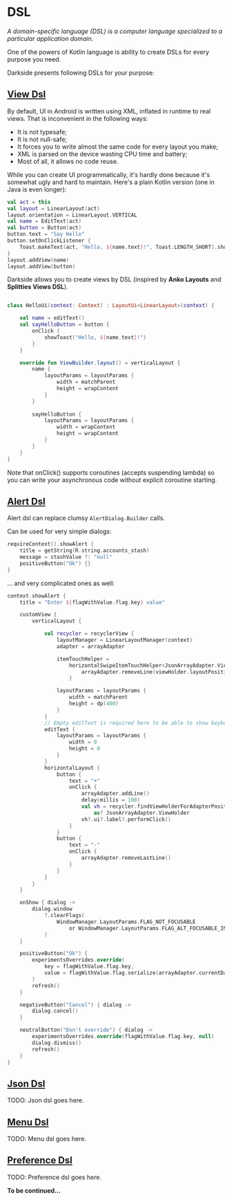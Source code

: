 # DSL

*A domain-specific language (DSL) is a computer language specialized to a particular application domain.*

One of the powers of Kotlin language is ability to create DSLs for every purpose you need. 

Darkside presents following DSLs for your purpose:

## [View Dsl](views)

By default, UI in Android is written using XML, inflated in runtime to real views.
That is inconvenient in the following ways:

- It is not typesafe;
- It is not null-safe;
- It forces you to write almost the same code for every layout you make;
- XML is parsed on the device wasting CPU time and battery;
- Most of all, it allows no code reuse.

While you can create UI programmatically, it's hardly done because it's somewhat ugly and hard to maintain. Here's a plain Kotlin version (one in Java is even longer):

```kotlin
val act = this
val layout = LinearLayout(act)
layout.orientation = LinearLayout.VERTICAL
val name = EditText(act)
val button = Button(act)
button.text = "Say Hello"
button.setOnClickListener {
    Toast.makeText(act, "Hello, ${name.text}!", Toast.LENGTH_SHORT).show()
}
layout.addView(name)
layout.addView(button)
```

Darkside allows you to create views by DSL (inspired by **Anko Layouts** and **Splitties Views DSL**).

```kotlin

class HelloUi(context: Context) : LayoutUi<LinearLayout>(context) { 

    val name = editText()
    val sayHelloButton = button {
        onClick {
            showToast("Hello, ${name.text}!")
        }
    }

    override fun ViewBuilder.layout() = verticalLayout {
        name {
            layoutParams = layoutParams {
                width = matchParent
                height = wrapContent
            }
        }
        
        sayHelloButton {
            layoutParams = layoutParams {
                width = wrapContent
                height = wrapContent
            }
        }
    }
}
```
Note that onClick() supports coroutines (accepts suspending lambda) so you can write your asynchronous code without explicit coroutine starting.


## [Alert Dsl](alert)

Alert dsl can replace clumsy `AlertDialog.Builder` calls.

Can be used for very simple dialogs:

```kotlin
requireContext().showAlert {
    title = getString(R.string.accounts_stash)
    message = stashValue ?: "null"
    positiveButton("Ok") {}
}
```

... and very complicated ones as well:

```kotlin
context.showAlert {
    title = "Enter ${flagWithValue.flag.key} value"

    customView {
        verticalLayout {

            val recycler = recyclerView {
                layoutManager = LinearLayoutManager(context)
                adapter = arrayAdapter

                itemTouchHelper =
                    horizontalSwipeItemTouchHelper<JsonArrayAdapter.ViewHolder> { viewHolder, _ ->
                        arrayAdapter.removeLine(viewHolder.layoutPosition)
                    }

                layoutParams = layoutParams {
                    width = matchParent
                    height = dp(400)
                }
            }
            // Empty editText is required here to be able to show keyboard inside recyclerView
            editText {
                layoutParams = layoutParams {
                    width = 0
                    height = 0
                }
            }
            horizontalLayout {
                button {
                    text = "+"
                    onClick {
                        arrayAdapter.addLine()
                        delay(millis = 100)
                        val vh = recycler.findViewHolderForAdapterPosition(arrayAdapter.itemCount - 1)
                            as? JsonArrayAdapter.ViewHolder
                        vh?.ui?.label?.performClick()
                    }
                }
                button {
                    text = "-"
                    onClick {
                        arrayAdapter.removeLastLine()
                    }
                }
            }
        }
    }

    onShow { dialog ->
        dialog.window
            ?.clearFlags(
                WindowManager.LayoutParams.FLAG_NOT_FOCUSABLE
                    or WindowManager.LayoutParams.FLAG_ALT_FOCUSABLE_IM
            )
    }

    positiveButton("Ok") {
        experimentsOverrides.override(
            key = flagWithValue.flag.key,
            value = flagWithValue.flag.serialize(arrayAdapter.currentData),
        )
        refresh()
    }

    negativeButton("Cancel") { dialog ->
        dialog.cancel()
    }

    neutralButton("Don't override") { dialog ->
        experimentsOverrides.override(flagWithValue.flag.key, null)
        dialog.dismiss()
        refresh()
    }
}
```

## [Json Dsl](json)

TODO: Json dsl goes here.

## [Menu Dsl](menu)

TODO: Menu dsl goes here.

## [Preference Dsl](preferences)

TODO: Preference dsl goes here.


__To be continued...__